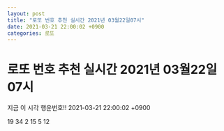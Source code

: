 ```yaml
---
layout: post
title: "로또 번호 추천 실시간 2021년 03월22일07시"
date: 2021-03-21 22:00:02 +0900
categories: 로또
---
```


# 로또 번호 추천 실시간 2021년 03월22일07시

지금 이 시각 행운번호!! 2021-03-21 22:00:02 +0900

 19  34  2  15  5  12 

